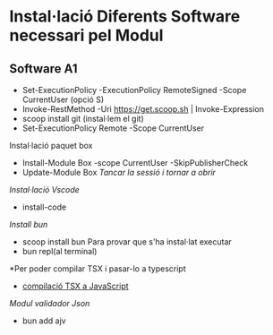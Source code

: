 # Instal·lació Diferents Software necessari pel Modul

## Software A1

  - Set-ExecutionPolicy -ExecutionPolicy RemoteSigned -Scope CurrentUser (opció S)
  - Invoke-RestMethod -Uri https://get.scoop.sh | Invoke-Expression
  - scoop install git (instal·lem el git)
  - Set-ExecutionPolicy Remote -Scope CurrentUser

Instal·lació paquet box
  - Install-Module Box -scope CurrentUser -SkipPublisherCheck
  - Update-Module Box
 *Tancar la sessió i tornar a obrir*

*Instal·lació Vscode*
  - install-code

*Install bun*
  - scoop install bun
Para provar que s'ha instal·lat executar
  - bun repl(al terminal)

*Per poder compilar TSX i pasar-lo a typescript
  - [compilació TSX a JavaScript](https://github.com/mikibardaji/M0373/tree/main/A2/A2/TSX_HTML#readme)

*Modul validador Json*
  - bun add ajv
